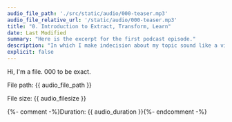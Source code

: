 ```yaml
---
audio_file_path: './src/static/audio/000-teaser.mp3'
audio_file_relative_url: '/static/audio/000-teaser.mp3'
title: "0. Introduction to Extract, Transform, Learn"
date: Last Modified
summary: "Here is the excerpt for the first podcast episode."
description: "In which I make indecision about my topic sound like a virtue"
explicit: false
---
```


Hi, I'm a file.  000 to be exact.

File path:  {{ audio_file_path }}

File size:  {{ audio_filesize }}

{%- comment -%}Duration:  {{ audio_duration }}{%- endcomment -%}